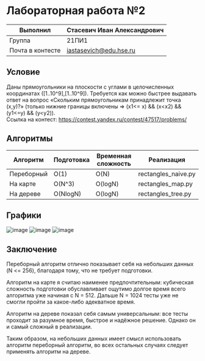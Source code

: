 # Лабораторная работа №2

| Выполнил | Стасевич Иван Александрович |
| ------------- | ------------- |
| Группа  | 21ПИ1  |
| Почта в контесте  | iastasevich@edu.hse.ru  |

## Условие
Даны прямоугольники на плоскости с углами в целочисленных координатах ([1..10^9],[1..10^9]).
Требуется как можно быстрее выдавать ответ на вопрос «Скольким прямоугольникам принадлежит точка (x,y)?» (только нижние границы включены => (x1<= x) && (x<x2) && (y1<=y) && (y<y2)).  
Ссылка на контест: https://contest.yandex.ru/contest/47517/problems/


## Алгоритмы

| Алгоритм  | Подготовка  | Временная сложность  |  Реализация
| ------------- | ------------- | ------------- | ------------- |
| Переборный  | O(1)  | O(N)  | rectangles_naive.py  |
| На карте  | O(N^3)  | O(logN) | rectangles_map.py  |
| На дереве  | O(NlogN)  |  O(logN) | rectangles_tree.py  |

## Графики

![image](https://user-images.githubusercontent.com/22497421/236197095-878935ca-8f97-441f-9ef7-1d57ab15b001.png)
![image](https://user-images.githubusercontent.com/22497421/236197156-66b73ebd-390e-4d38-b10e-b2d866981d10.png)
![image](https://user-images.githubusercontent.com/22497421/236197185-2c67d2eb-56cf-4dbf-ab80-39c2002711ae.png)


## Заключение

Переборный алгоритм отлично показывает себя на небольших данных (N <= 256), благодаря тому, что не требует подготовки.

Алгоритм на карте я считаю наименее предпочтительным: кубическая сложность подготовки обуславливает ощутимо долгое время всего алгоритма уже начиная с N = 512. Дальше N = 1024 тесты уже не смогли пройти за какое-либо адекватное время.

Алгоритм на дереве показал себя самым универсальным: все тесты проходит за разумное время, быстрое и надёжное решение. Однако он и самый сложный в реализации.

Таким образом, на небольших данных имеет смысл использовать алгоритм переборный алгоритм, во всех остальных случаях следует применять алгоритм на дереве.
